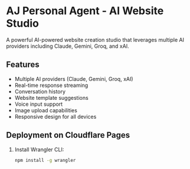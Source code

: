 # AJ Personal Agent - AI Website Studio

A powerful AI-powered website creation studio that leverages multiple AI providers including Claude, Gemini, Groq, and xAI.

## Features

- Multiple AI providers (Claude, Gemini, Groq, xAI)
- Real-time response streaming
- Conversation history
- Website template suggestions
- Voice input support
- Image upload capabilities
- Responsive design for all devices

## Deployment on Cloudflare Pages

1. Install Wrangler CLI:
   ```bash
   npm install -g wrangler
